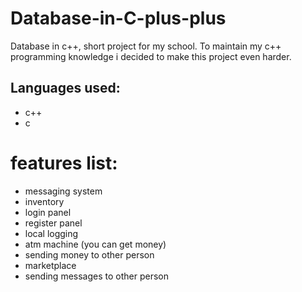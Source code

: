 # Database-in-C-plus-plus
Database in c++, short project for my school. To maintain my c++ programming knowledge i decided to make this project even harder.

## Languages used:
* c++
* c

# features list:
* messaging system
* inventory
* login panel
* register panel
* local logging
* atm machine (you can get money)
* sending money to other person
* marketplace 
* sending messages to other person
